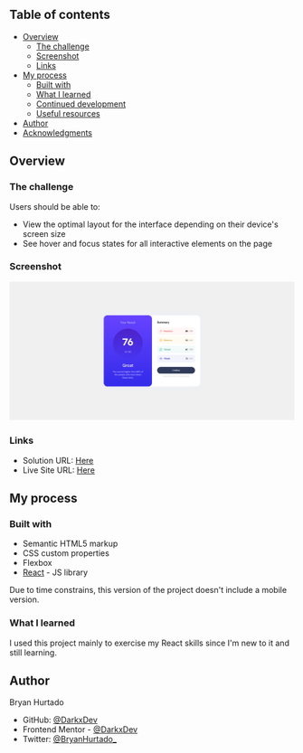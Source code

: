 ## Table of contents

- [Overview](#overview)
  - [The challenge](#the-challenge)
  - [Screenshot](#screenshot)
  - [Links](#links)
- [My process](#my-process)
  - [Built with](#built-with)
  - [What I learned](#what-i-learned)
  - [Continued development](#continued-development)
  - [Useful resources](#useful-resources)
- [Author](#author)
- [Acknowledgments](#acknowledgments)

## Overview

### The challenge

Users should be able to:

- View the optimal layout for the interface depending on their device's screen size
- See hover and focus states for all interactive elements on the page

### Screenshot

![](./screenshot.png)

### Links

- Solution URL: [Here](https://www.frontendmentor.io/solutions/results-summary-component-skW4fONd2S)
- Live Site URL: [Here](https://darkxdev.github.io/results-summary-component/)

## My process

### Built with

- Semantic HTML5 markup
- CSS custom properties
- Flexbox
- [React](https://reactjs.org/) - JS library

Due to time constrains, this version of the project doesn't include a mobile version.

### What I learned

I used this project mainly to exercise my React skills since I'm new to it and still learning.

## Author

Bryan Hurtado

- GitHub: [@DarkxDev](https://github.com/DarkxDev)
- Frontend Mentor - [@DarkxDev](https://www.frontendmentor.io/profile/DarkxDev)
- Twitter: [@BryanHurtado_](https://twitter.com/BryanHurtado_)
